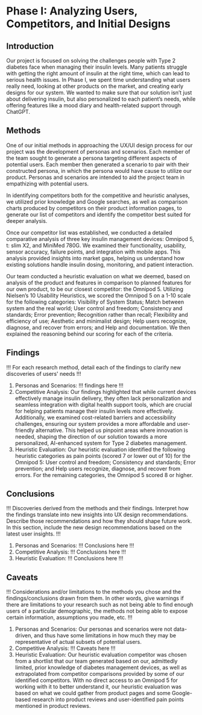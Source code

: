 # Phase I: Analyzing Users, Competitors, and Initial Designs

## Introduction

Our project is focused on solving the challenges people with Type 2 diabetes face when managing their insulin levels. Many patients struggle with getting the right amount of insulin at the right time, which can lead to serious health issues. In Phase I, we spent time understanding what users really need, looking at other products on the market, and creating early designs for our system. We wanted to make sure that our solution isn’t just about delivering insulin, but also personalized to each patient’s needs, while offering features like a mood diary and health-related support through ChatGPT.

## Methods

One of our initial methods in approaching the UX/UI design process for our project was the development of personas and scenarios. Each member of the team sought to generate a persona targeting different aspects of potential users. Each member then generated a scenario to pair with their constructed persona, in which the persona would have cause to utilize our product. Personas and scenarios are intended to aid the project team in empathizing with potential users.

   In identifying competitors both for the competitive and heuristic analyses, we utilized prior knowledge and Google searches, as well as comparison charts produced by competitors on their product information pages, to generate our list of competitors and identify the competitor best suited for deeper analysis.
   
   Once our competitor list was established, we conducted a detailed comparative analysis of three key insulin management devices: Omnipod 5, t: slim X2, and MiniMed 780G. We examined their functionality, usability, sensor accuracy, failure points, and integration with mobile apps. This analysis provided insights into market gaps, helping us understand how existing solutions handle insulin dosing, monitoring, and patient interaction.
   
   Our team conducted a heuristic evaluation on what we deemed, based on analysis of the product and features in comparison to planned features for our own product, to be our closest competitor: the Omnipod 5. Utilizing Nielsen’s 10 Usability Heuristics, we scored the Omnipod 5 on a 1-10 scale for the following categories: Visibility of System Status; Match between system and the real world; User control and freedom; Consistency and standards; Error prevention; Recognition rather than recall; Flexibility and efficiency of use; Aesthetic and minimalist design; Help users recognize, diagnose, and recover from errors; and Help and documentation. We then explained the reasoning behind our scoring for each of the criteria.

  
## Findings

!!! For each research method, detail each of the findings to clarify new discoveries of users' needs !!!

1. Personas and Scenarios:
   !!! findings here !!!
2. Competitive Analysis:
    Our findings highlighted that while current devices effectively manage insulin delivery, they often lack personalization and seamless integration with digital health support tools, which are crucial for helping patients manage their insulin levels more effectively. Additionally, we examined cost-related barriers and accessibility challenges, ensuring our system provides a more affordable and user-friendly alternative. This helped us pinpoint areas where innovation is needed, shaping the direction of our solution towards a more personalized, AI-enhanced system for Type 2 diabetes management.
3. Heuristic Evaluation:
   Our heuristic evaluation identified the following heuristic categories as pain points (scored 7 or lower out of 10) for the Omnipod 5: User control and freedom; Consistency and standards; Error prevention; and Help users recognize, diagnose, and recover from errors. For the remaining categories, the Omnipod 5 scored 8 or higher.

## Conclusions

!!! Discoveries derived from the methods and their findings. Interpret how the findings translate into new insights into UX design recommendations. Describe those recommendations and how they should shape future work. In this section, include the new design recommendations based on the latest user insights. !!!

1. Personas and Scenarios:
   !!! Conclusions here !!!
2. Competitive Analysis:
   !!! Conclusions here !!!
3. Heuristic Evaluation:
   !!! Conclusions here !!!

## Caveats

!!! Considerations and/or limitations to the methods you chose and the findings/conclusions drawn from them. In other words, give warnings if there are limitations to your research such as not being able to find enough users of a particular demographic, the methods not being able to expose certain information, assumptions you made, etc. !!!

1. Personas and Scenarios:
   Our personas and scenarios were not data-driven, and thus have some limitations in how much  they may be representative of actual subsets of potential users. 
2. Competitive Analysis:
   !!! Caveats here !!!
3. Heuristic Evaluation:
   Our heuristic evaluation competitor was chosen from a shortlist that our team generated based on our, admittedly limited, prior knowledge of diabetes management devices, as well as extrapolated from competitor comparisons provided by some of our identified competitors. With no direct access to an Omnipod 5 for working with it to better understand it, our heuristic evaluation was based on what we could gather from product pages and some Google-based research into product reviews and user-identified pain points mentioned in product reviews.
